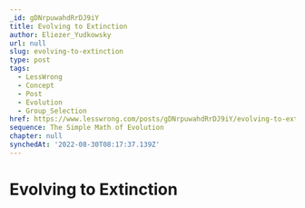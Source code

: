```yaml
---
_id: gDNrpuwahdRrDJ9iY
title: Evolving to Extinction
author: Eliezer_Yudkowsky
url: null
slug: evolving-to-extinction
type: post
tags:
  - LessWrong
  - Concept
  - Post
  - Evolution
  - Group_Selection
href: https://www.lesswrong.com/posts/gDNrpuwahdRrDJ9iY/evolving-to-extinction
sequence: The Simple Math of Evolution
chapter: null
synchedAt: '2022-08-30T08:17:37.139Z'
---
```


# Evolving to Extinction
